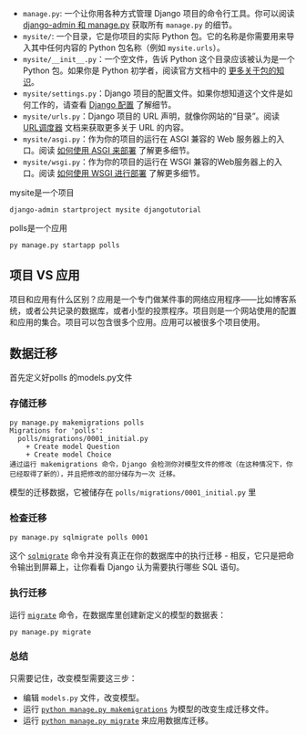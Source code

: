 - `manage.py`: 一个让你用各种方式管理 Django 项目的命令行工具。你可以阅读 [django-admin 和 manage.py](https://docs.djangoproject.com/zh-hans/5.1/ref/django-admin/) 获取所有 `manage.py` 的细节。
- `mysite/`: 一个目录，它是你项目的实际 Python 包。它的名称是你需要用来导入其中任何内容的 Python 包名称（例如 `mysite.urls`）。
- `mysite/__init__.py`：一个空文件，告诉 Python 这个目录应该被认为是一个 Python 包。如果你是 Python 初学者，阅读官方文档中的 [更多关于包的知识](https://docs.python.org/3/tutorial/modules.html#tut-packages)。
- `mysite/settings.py`：Django 项目的配置文件。如果你想知道这个文件是如何工作的，请查看 [Django 配置](https://docs.djangoproject.com/zh-hans/5.1/topics/settings/) 了解细节。
- `mysite/urls.py`：Django 项目的 URL 声明，就像你网站的“目录”。阅读 [URL调度器](https://docs.djangoproject.com/zh-hans/5.1/topics/http/urls/) 文档来获取更多关于 URL 的内容。
- `mysite/asgi.py`：作为你的项目的运行在 ASGI 兼容的 Web 服务器上的入口。阅读 [如何使用 ASGI 来部署](https://docs.djangoproject.com/zh-hans/5.1/howto/deployment/asgi/) 了解更多细节。
- `mysite/wsgi.py`：作为你的项目的运行在 WSGI 兼容的Web服务器上的入口。阅读 [如何使用 WSGI 进行部署](https://docs.djangoproject.com/zh-hans/5.1/howto/deployment/wsgi/) 了解更多细节。

mysite是一个项目

```
django-admin startproject mysite djangotutorial
```

polls是一个应用

```
py manage.py startapp polls
```

## 项目 VS 应用

项目和应用有什么区别？应用是一个专门做某件事的网络应用程序——比如博客系统，或者公共记录的数据库，或者小型的投票程序。项目则是一个网站使用的配置和应用的集合。项目可以包含很多个应用。应用可以被很多个项目使用。





## 数据迁移

首先定义好polls 的models.py文件



### 存储迁移

```
py manage.py makemigrations polls
Migrations for 'polls':
  polls/migrations/0001_initial.py
    + Create model Question
    + Create model Choice
通过运行 makemigrations 命令，Django 会检测你对模型文件的修改（在这种情况下，你已经取得了新的），并且把修改的部分储存为一次 迁移。
```

模型的迁移数据，它被储存在 `polls/migrations/0001_initial.py` 里



### 检查迁移

```
py manage.py sqlmigrate polls 0001
```

这个 [`sqlmigrate`](https://docs.djangoproject.com/zh-hans/5.1/ref/django-admin/#django-admin-sqlmigrate) 命令并没有真正在你的数据库中的执行迁移 - 相反，它只是把命令输出到屏幕上，让你看看 Django 认为需要执行哪些 SQL 语句。



### 执行迁移

运行 [`migrate`](https://docs.djangoproject.com/zh-hans/5.1/ref/django-admin/#django-admin-migrate) 命令，在数据库里创建新定义的模型的数据表：

```
py manage.py migrate
```



### 总结

只需要记住，改变模型需要这三步：

- 编辑 `models.py` 文件，改变模型。
- 运行 [`python manage.py makemigrations`](https://docs.djangoproject.com/zh-hans/5.1/ref/django-admin/#django-admin-makemigrations) 为模型的改变生成迁移文件。
- 运行 [`python manage.py migrate`](https://docs.djangoproject.com/zh-hans/5.1/ref/django-admin/#django-admin-migrate) 来应用数据库迁移。

